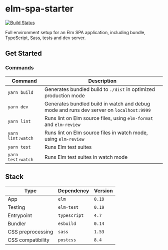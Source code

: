 # elm-spa-starter

<a href="https://github.com/GregoryAlbouy/elm-spa-starter/actions">
  <img
    alt="Build Status"
    src="https://img.shields.io/github/workflow/status/gregoryalbouy/elm-spa-starter/Lint%20&%20Test%20&%20Build"
  />
</a>

Full environment setup for an Elm SPA application, including bundle, TypeScript, Sass, tests and dev server.

## Get Started

### Commands

|  Command          | Description                                                                             |
| ----------------- | --------------------------------------------------------------------------------------- |
| `yarn build`      | Generates bundled build to `./dist` in optimized production mode                        |
| `yarn dev`        | Generates bundled build in watch and debug mode and runs dev server on `localhost:9999` |
| `yarn lint`       | Runs lint on Elm source files, using `elm-format` and `elm-review`                      |
| `yarn lint:watch` | Runs lint on Elm source files in watch mode, using `elm-review`                         |
| `yarn test`       | Runs Elm test suites                                                                    |
| `yarn test:watch` | Runs Elm test suites in watch mode                                                      |

## Stack

| Type              | Dependency   | Version |
| ----------------- | ------------ | ------- |
| App               | `elm`        | `0.19`  |
| Testing           | `elm-test`   | `0.19`  |
| Entrypoint        | `typescript` | `4.7`   |
| Bundler           | `esbuild`    | `0.14`  |
| CSS preprocessing | `sass`       | `1.53`  |
| CSS compatibility | `postcss`    | `8.4`   |
